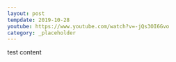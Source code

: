 ```yaml
---
layout: post
tempdate: 2019-10-28
youtube: https://www.youtube.com/watch?v=-jQs3OI6Gvo
category: _placeholder
---
```

test content